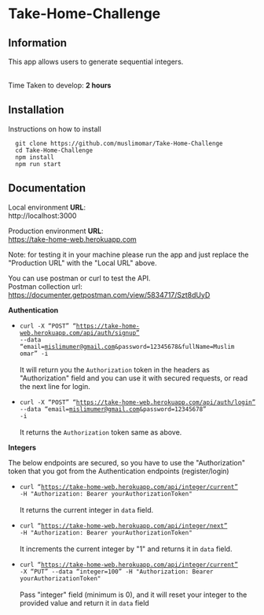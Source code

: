 # Take-Home-Challenge

## Information

This app allows users to generate sequential integers.

<br>Time Taken to develop: <b>2 hours</b>

## Installation

Instructions on how to install

```  
  git clone https://github.com/muslimomar/Take-Home-Challenge 
  cd Take-Home-Challenge
  npm install
  npm run start
  ```

## Documentation

Local environment <b>URL</b>:<br>http://localhost:3000

Production environment <b>URL</b>:<br>https://take-home-web.herokuapp.com

Note: for testing it in your machine please run the app and just replace the "Production URL" with the "Local URL" above.

You can use postman or curl to test the API.<br>
Postman collection url: https://documenter.getpostman.com/view/5834717/Szt8dUyD

<b>Authentication</b>
- <code>curl -X “POST” “https://take-home-web.herokuapp.com/api/auth/signup” --data “email=mislimumer@gmail.com&password=12345678&fullName=Muslim omar” -i</code>
<br><br>It will return you the `Authorization` token in the headers as "Authorization" field and you can use it with secured requests, or read the next line for login.

- <code>curl -X “POST” “https://take-home-web.herokuapp.com/api/auth/login” --data “email=mislimumer@gmail.com&password=12345678” -i</code>
<br><br>It returns the `Authorization` token same as above.

<b>Integers</b>

The below endpoints are secured, so you have to use the "Authorization" token that you got from the Authentication endpoints (register/login)


- <code>curl “https://take-home-web.herokuapp.com/api/integer/current” -H "Authorization: Bearer yourAuthorizationToken" </code>
<br><br>It returns the current integer in `data` field.

- <code>curl “https://take-home-web.herokuapp.com/api/integer/next” -H "Authorization: Bearer yourAuthorizationToken" </code>
<br><br>It increments the current integer by "1" and returns it in `data` field.

- <code>curl “https://take-home-web.herokuapp.com/api/integer/current” -X “PUT” --data “integer=100” -H "Authorization: Bearer yourAuthorizationToken" </code>
<br><br>Pass "integer" field (minimum is 0), and it will reset your integer to the provided value and return it in `data` field




